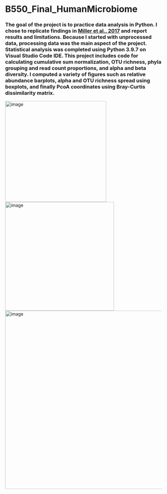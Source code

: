 # B550_Final_HumanMicrobiome

### The goal of the project is to practice data analysis in Python. I chose to replicate findings in [Miller et al., 2017](https://microbiomejournal.biomedcentral.com/articles/10.1186/s40168-017-0228-z) and report results and limitations. Because I started with unprocessed data, processing data was the main aspect of the project. Statistical analysis was completed using Python 3.9.7 on Visual Studio Code IDE. This project includes code for calculating cumulative sum normalization, OTU richness, phyla grouping and read count proportions, and alpha and beta diversity. I computed a variety of figures such as relative abundance barplots, alpha and OTU richness spread using boxplots, and finally PcoA coordinates using Bray-Curtis dissimilarity matrix.


<img width="325" alt="image" src="https://github.com/user-attachments/assets/8605261f-396a-4b84-9dff-6af21b1ec03b">

<img width="350" alt="image" src="https://github.com/user-attachments/assets/45733743-f056-4e62-932b-7cc1eb457adf">

<img width="574" alt="image" src="https://github.com/user-attachments/assets/520f5222-d92d-461c-ac72-e98f7047b26f">
